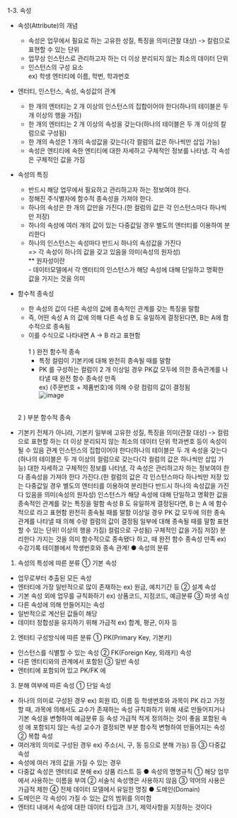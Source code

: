 1-3. 속성 
+ 속성(Attribute)의 개념
   + 속성은 업무에서 필요로 하는 고유한 성질, 특징을 의미(관찰 대상) -> 칼럼으로 표현할 수 있는 단위
   + 업무상 인스턴스로 관리하고자 하는 더 이상 분리되지 않는 최소의 데이터 단위
   + 인스턴스의 구성 요소
    <br> ex) 학생 엔터티에 이름, 학번, 학과번호

+ 엔터티, 인스턴스, 속성, 속성값의 관계
   + 한 개의 엔터티는 2 개 이상의 인스턴스의 집합이어야 한다(하나의 테이블은 두 개 이상의 행을 가짐)
   + 한 개의 엔터티는 2 개 이상의 속성을 갖는다(하나의 테이블은 두 개 이상의 칼럼으로 구성됨)
   + 한 개의 속성은 1 개의 속성값을 갖는다(각 컬럼의 값은 하나씩만 삽입 가능)
   + 속성은 엔티티에 속한 엔티티에 대한 자세하고 구체적인 정보를 나타냄. 각 속성은 구체적인 값을 가짐

+ 속성의 특징
   + 반드시 해당 업무에서 필요하고 관리하고자 하는 정보여야 한다.
   + 정해진 주식별자에 함수적 종속성을 가져야 한다.
   + 하나의 속성은 한 개의 값만을 가진다.(한 컬럼의 값은 각 인스턴스마다 하나씩만 저장)
   + 하나의 속성에 여러 개의 값이 있는 다중값일 경우 별도의 엔터티를 이용하여 분리한다
   + 하나의 인스턴스는 속성마다 반드시 하나의 속성값을 가진다
<br>=> 각 속성이 하나의 값을 갖고 있음을 의미(속성의 원자성)
<br>** 원자성이란
<br>- 데이터모델에서 각 엔터티의 인스턴스가 해당 속성에 대해 단일하고 명확한 값을 가지는 것을 의미

+ 함수적 종속성
  + 한 속성의 값이 다른 속성의 값에 종속적인 관계를 갖는 특징을 말함
  + 즉, 어떤 속성 A 의 값에 의해 다른 속성 B 도 유일하게 결정된다면, B는 A에 함수적으로 종속됨
  + 이를 수식으로 나타내면 A → B 라고 표현함
    <br> 
 <br>1 ) 완전 함수적 종속<br>
       - 특정 컬럼이 기본키에 대해 완전히 종속될 때를 말함
       - PK 를 구성하는 컬럼이 2 개 이상일 경우 PK값 모두에 의한 종속관계를 나타낼 때 완전 함수 종속성 만족
       <br> ex) (주문번호 + 제품번호)에 의해 수량 컴럼의 값이 결정됨<br>
![image](https://github.com/welcomeglory/SQLD/assets/153584777/79da83c5-e8eb-4079-980d-2b69fb7f93e2)

  <br>2 ) 부분 함수적 종속<br>
- 기본키 전체가 아니라, 기본키 일부에
고유한 성질, 특징을 의미(관찰 대상) -> 컬럼으로 표현할
하는 더 이상 분리되지 않는 최소의 데이터 단위
학과번호 등이 속성이 될 수 있음 
관계
인스턴스의 집합이어야 한다(하나의 테이블은 두 개 
속성을 갖는다(하나의 테이블은 두 개 이상의 컬럼으로
갖는다(각 컬럼의 값은 하나씩만 삽입 가능) 
대한 자세하고 구체적인 정보를 나타냄, 각 속성은
관리하고자 하는 정보여야 한다 
종속성을 가져야 한다
가진다.(한 컬럼의 값은 각 인스턴스마다 하나씩만 저장
있는 다중값일 경우 별도의 엔터티를 이용하여 분리한다
반드시 하나의 속성값을 가진다 
있음을 의미(속성의 원자성) 
인스턴스가 해당 속성에 대해 단일하고 명확한 값을
종속적인 관계를 갖는 특징을 말함 
속성 B 도 유일하게 결정된다면, B 는 A 에 함수적으로
라고 표현함 
완전히 종속될 때를 말함 
이상일 경우 PK 값 모두에 의한 종속관계를 나타낼 때
의해 수량 컬럼의 값이 결정됨 
일부에 대해 종속될 때를 말함 
표현할 수 있는 단위!
이상의 행을 가짐) 
컬럼으로 구성됨) 
구체적인 값을 가짐
저장) 
분리한다
가지는 것을 의미
함수적으로 종속됐다 하고, 
때 완전 함수 종속성 만족 
ex) 수강기록 테이블에서 학생번호와
종속 관계! 
● 속성의 분류
1) 속성의 특성에 따른 분류
① 기본 속성 
- 업무로부터 추출된 모든 속성 
- 엔터티에 가장 일반적으로 많이 존재하는
ex) 원금, 예치기간 등 
② 설계 속성 
- 기본 속성 외에 업무를 규칙화하기
ex) 상품코드, 지점코드, 예금분류
③ 파생 속성 
- 다른 속성에 의해 만들어지는 속성
- 일반적으로 계산된 값들이 해당 
- 데이터 정합성을 유지하기 위해 가급적
ex) 합계, 평균, 이자 등 
2) 엔터티 구성방식에 따른 분류
① PK(Primary Key, 기본키) 
- 인스턴스를 식별할 수 있는 속성
② FK(Foreign Key, 외래키) 속성 
- 다른 엔터티와의 관계에서 포함된
③ 일반 속성 
- 엔터티에 포함되어 있고 PK/FK 에
3) 분해 여부에 따른 속성
① 단일 속성 
- 하나의 의미로 구성된 경우 
ex) 회원 ID, 이름 등 
학생번호와 과목이 PK 라고 가정할 때, 과목에 의해서도 교수가
존재하는 속성 
규칙화하기 위해 새로 만들어지거나 기본 속성을 변형하여
예금분류 등 
속성
가급적 적게 정의하는 것이 좋음 
포함된 속성 
에 포함되지 않는 속성 
교수가 결정되면 부분 함수적 
변형하여 만들어지는 속성 
② 복합 속성 
- 여러개의 의미로 구성된 경우 
ex) 주소(시, 구, 동 등으로 분해 가능) 등 
③ 다중값 속성 
- 속성에 여러 개의 값을 가질 수 있는 경우 
- 다중값 속성은 엔터티로 분해 
ex) 상품 리스트 등 
● 속성의 명명규칙
① 해당 업무에서 사용하는 이름을 부여 
② 서술식 속성명은 사용하지 않음 
③ 약어의 사용은 가급적 제한 
④ 전체 데이터 모델에서 유일한 명칭 
● 도메인(Domain)
- 도메인은 각 속성이 가질 수 있는 값의 범위를 의미함 
- 엔터티 내에서 속성에 대한 데이터 타입과 크기, 제약사항을 지정하는 것이다
